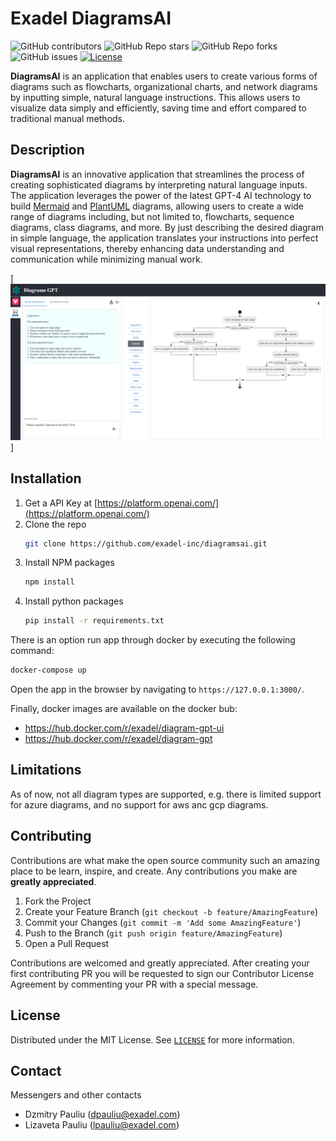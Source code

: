 # Exadel DiagramsAI

![GitHub contributors](https://img.shields.io/github/contributors/exadel-inc/diagramsai)
![GitHub Repo stars](https://img.shields.io/github/stars/exadel-inc/diagramsai?style=plastic)
![GitHub Repo forks](https://img.shields.io/github/forks/exadel-inc/diagramsai?style=plastic)
![GitHub issues](https://img.shields.io/github/issues/exadel-inc/diagramsai)
[![License](https://img.shields.io/badge/License-MIT-green.svg)](https://opensource.org/licenses/MIT)

**DiagramsAI** is an application that enables users to create various forms of diagrams such as flowcharts, organizational charts, and network diagrams by inputting simple, natural language instructions. This allows users to visualize data simply and efficiently, saving time and effort compared to traditional manual methods.

## Description

**DiagramsAI** is an innovative application that streamlines the process of creating sophisticated diagrams by interpreting natural language inputs. The application leverages the power of the latest GPT-4 AI technology to build [Mermaid](https://github.com/mermaid-js/mermaid) and [PlantUML](https://github.com/plantuml/plantuml) diagrams, allowing users to create a wide range of diagrams including, but not limited to, flowcharts, sequence diagrams, class diagrams, and more. By just describing the desired diagram in simple language, the application translates your instructions into perfect visual representations, thereby enhancing data understanding and communication while minimizing manual work.

[![Solution Screen Shot][product-screenshot]]

## Installation

1. Get a API Key at [https://platform.openai.com/](https://platform.openai.com/)
2. Clone the repo
   ```sh
   git clone https://github.com/exadel-inc/diagramsai.git
   ```
3. Install NPM packages
   ```sh
   npm install
   ```
4. Install python packages
   ```sh
   pip install -r requirements.txt
   ```

There is an option run app through docker by executing the following command:

```sh
docker-compose up
```

Open the app in the browser by navigating to `https://127.0.0.1:3000/`.

Finally, docker images are available on the docker bub:
- https://hub.docker.com/r/exadel/diagram-gpt-ui
- https://hub.docker.com/r/exadel/diagram-gpt

## Limitations

As of now, not all diagram types are supported, e.g. there is limited support for azure diagrams, and no support for aws anc gcp diagrams.

## Contributing

Contributions are what make the open source community such an amazing place to be learn, inspire, and create. Any contributions you make are **greatly appreciated**.

1. Fork the Project
2. Create your Feature Branch (`git checkout -b feature/AmazingFeature`)
3. Commit your Changes (`git commit -m 'Add some AmazingFeature'`)
4. Push to the Branch (`git push origin feature/AmazingFeature`)
5. Open a Pull Request

Contributions are welcomed and greatly appreciated.
After creating your first contributing PR you will be requested to sign our Contributor License Agreement by commenting your PR with a special message.

## License

Distributed under the MIT License. See [`LICENSE`](./License) for more information.

## Contact

Messengers and other contacts

- Dzmitry Pauliu (dpauliu@exadel.com)
- Lizaveta Pauliu (lpauliu@exadel.com)

[product-screenshot]: screenshot.png
